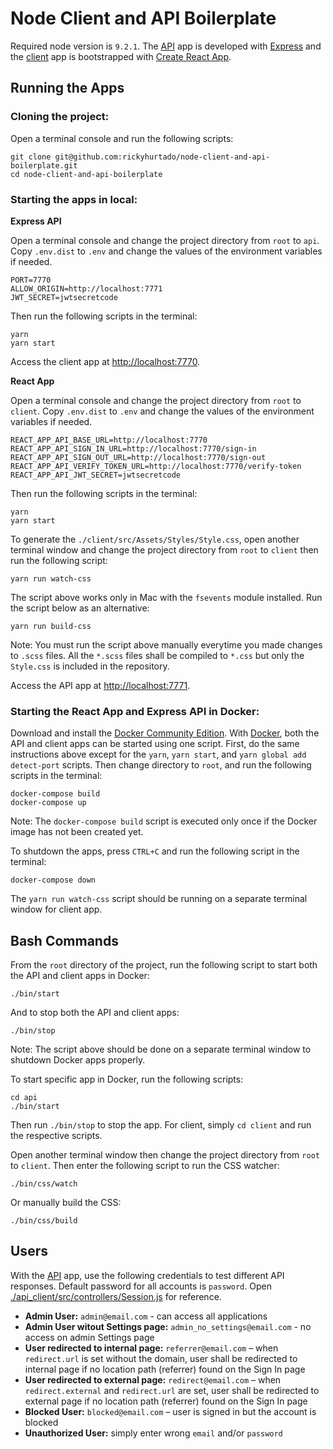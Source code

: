 # Node Client and API Boilerplate
Required node version is `9.2.1`. The [API](https://github.com/rickyhurtado/node-client-and-api-boilerplate/tree/master/api) app is developed with [Express](https://expressjs.com/) and the [client](https://github.com/rickyhurtado/node-client-and-api-boilerplate/tree/master/client) app is bootstrapped with [Create React App](https://github.com/facebookincubator/create-react-app).

## Running the Apps

### Cloning the project:

Open a terminal console and run the following scripts:

```
git clone git@github.com:rickyhurtado/node-client-and-api-boilerplate.git
cd node-client-and-api-boilerplate
```

### Starting the apps in local:

**Express API**

Open a terminal console and change the project directory from `root` to `api`. Copy `.env.dist` to `.env` and change the values of the environment variables if needed.

```
PORT=7770
ALLOW_ORIGIN=http://localhost:7771
JWT_SECRET=jwtsecretcode
```

Then run the following scripts in the terminal:

```
yarn
yarn start
```

Access the client app at <http://localhost:7770>.

**React App**

Open a terminal console and change the project directory from `root` to `client`. Copy `.env.dist` to `.env` and change the values of the environment variables if needed.

```
REACT_APP_API_BASE_URL=http://localhost:7770
REACT_APP_API_SIGN_IN_URL=http://localhost:7770/sign-in
REACT_APP_API_SIGN_OUT_URL=http://localhost:7770/sign-out
REACT_APP_API_VERIFY_TOKEN_URL=http://localhost:7770/verify-token
REACT_APP_API_JWT_SECRET=jwtsecretcode
```

Then run the following scripts in the terminal:

```
yarn
yarn start
```

To generate the `./client/src/Assets/Styles/Style.css`, open another terminal window and change the project directory from `root` to `client` then run the following script:

```
yarn run watch-css
```

The script above works only in Mac with the `fsevents` module installed. Run the script below as an alternative:

```
yarn run build-css
```

Note: You must run the script above manually everytime you made changes to `.scss` files.  All the `*.scss` files shall be compiled to `*.css` but only the `Style.css` is included in the repository.

Access the API app at <http://localhost:7771>.

### Starting the React App and Express API in Docker:

Download and install the [Docker Community Edition](https://www.docker.com/community-edition). With [Docker](https://www.docker.com/), both the API and client apps can be started using one script. First, do the same instructions above except for the `yarn`, `yarn start`, and `yarn global add detect-port` scripts. Then change directory to `root`, and run the following scripts in the terminal:

```
docker-compose build
docker-compose up
```

Note: The `docker-compose build` script is executed only once if the Docker image has not been created yet.

To shutdown the apps, press `CTRL+C` and run the following script in the terminal:

```
docker-compose down
```

The `yarn run watch-css` script should be running on a separate terminal window for client app.

## Bash Commands

From the `root` directory of the project, run the following script to start both the API and client apps in Docker:

```
./bin/start
```

And to stop both the API and client apps:

```
./bin/stop
```

Note: The script above should be done on a separate terminal window to shutdown Docker apps properly.

To start specific app in Docker, run the following scripts:

```
cd api
./bin/start
```

Then run `./bin/stop` to stop the app. For client, simply `cd client` and run the respective scripts.

Open another terminal window then change the project directory from `root` to `client`. Then enter the following script to run the CSS watcher:

```
./bin/css/watch
```

Or manually build the CSS:

```
./bin/css/build
```

## Users

With the [API](https://github.com/rickyhurtado/node-client-and-api-boilerplate/tree/master/api) app, use the following credentials to test different API responses. Default password for all accounts is `password`. Open [./api_client/src/controllers/Session.js](https://github.com/rickyhurtado/node-client-and-api-boilerplate/blob/master/api/src/controllers/Sessions.js) for reference.

- **Admin User:** `admin@email.com` - can access all applications
- **Admin User witout Settings page:** `admin_no_settings@email.com` - no access on admin Settings page
- **User redirected to internal page:** `referrer@email.com` – when `redirect.url` is set without the domain, user shall be redirected to internal page if no location path (referrer) found on the Sign In page
- **User redirected to external page:** `redirect@email.com` – when `redirect.external` and `redirect.url` are set, user shall be redirected to external page if no location path (referrer) found on the Sign In page
- **Blocked User:** `blocked@email.com` – user is signed in but the account is blocked
- **Unauthorized User:** simply enter wrong `email` and/or `password`
